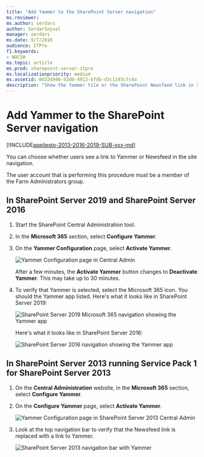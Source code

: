 ```yaml
---
title: "Add Yammer to the SharePoint Server navigation"
ms.reviewer: 
ms.author: serdars
author: SerdarSoysal
manager: serdars
ms.date: 9/7/2018
audience: ITPro
f1.keywords:
- NOCSH
ms.topic: article
ms.prod: sharepoint-server-itpro
ms.localizationpriority: medium
ms.assetid: 0d32d946-52d0-4913-bfdb-d3c1193cfc4a
description: "Show the Yammer tile or the SharePoint Newsfeed link in SharePoint Server navigation."
---
```


# Add Yammer to the SharePoint Server navigation

[!INCLUDE[appliesto-2013-2016-2019-SUB-xxx-md](../includes/appliesto-2013-2016-2019-SUB-xxx-md.md)]

You can choose whether users see a link to Yammer or Newsfeed in the site navigation.

The user account that is performing this procedure must be a member of the Farm Administrators group.

## In SharePoint Server 2019 and SharePoint Server 2016

1. Start the SharePoint Central Administration tool.

2. In the **Microsoft 365** section, select **Configure Yammer**.

3. On the **Yammer Configuration** page, select **Activate Yammer**.

     ![Yammer Configuration page in Central Admin](../media/yammer-spserver-config.png) 
   
     After a few minutes, the **Activate Yammer** button changes to **Deactivate Yammer**. This may take up to 30 minutes.

4. To verify that Yammer is selected, select the Microsoft 365 icon. You should the Yammer app listed.
    Here's what it looks like in SharePoint Server 2019:

     ![SharePoint Server 2019 Microsoft 365 navigation showing the Yammer app](../media/yammer_spserver_apps2019.png)

    Here's what it looks like in SharePoint Server 2016: 

     ![SharePoint Server 2016 navigation showing the Yammer app](../media/yammer-tile-sharepoint.png)

## In SharePoint Server 2013 running Service Pack 1 for SharePoint Server 2013
 
1. On the **Central Administration** website, in the **Microsoft 365** section, select **Configure Yammer**.

2. On the **Configure Yammer** page, select **Activate Yammer**. 
     
     ![Yammer Configuration page in SharePoint Server 2013 Central Admin](../media/yammer-spserver-config.png)
  
3. Look at the top navigation bar to verify that the Newsfeed link is replaced with a link to Yammer. 

    ![SharePoint Server 2013 navigation bar with Yammer](../media/Yammerinonpremnavbar.gif)
    

